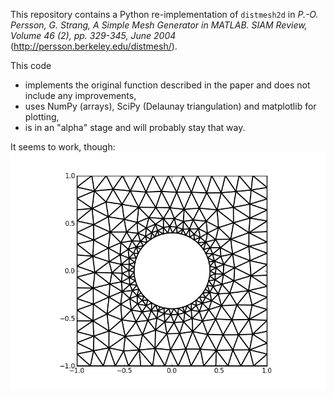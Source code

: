This repository contains a Python re-implementation of `distmesh2d` in *P.-O. Persson, G. Strang, A Simple Mesh Generator in MATLAB. SIAM Review, Volume 46 (2), pp. 329-345, June 2004* (http://persson.berkeley.edu/distmesh/).

This code
- implements the original function described in the paper and does not include any improvements,
- uses NumPy (arrays), SciPy (Delaunay triangulation) and matplotlib for plotting,
- is in an "alpha" stage and will probably stay that way.

It seems to work, though:
![example 3](example3.png)

